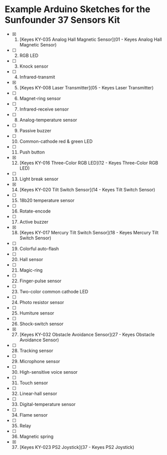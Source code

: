 # Example Arduino Sketches for the Sunfounder 37 Sensors Kit 
* [X] 1. [Keyes KY-035 Analog Hall Magnetic Sensor](01 - Keyes Analog Hall Magnetic Sensor)
* [ ] 2. RGB LED
* [ ] 3. Knock sensor
* [ ] 4. Infrared-transmit
* [X] 5. [Keyes KY-008 Laser Transmitter](05 - Keyes Laser Transmitter)
* [ ] 6. Magnet-ring sensor
* [ ] 7. Infrared-receive sensor
* [ ] 8. Analog-temperature sensor
* [ ] 9. Passive buzzer
* [ ] 10. Common-cathode red & green LED
* [ ] 11. Push button
* [X] 12. [Keyes KY-016 Three-Color RGB LED](12 - Keyes Three-Color RGB LED)
* [ ] 13. Light break sensor
* [X] 14. [Keyes KY-020 Tilt Switch Sensor](14 - Keyes Tilt Switch Sensor)
* [ ] 15. 18b20 temperature sensor
* [ ] 16. Rotate-encode
* [ ] 17. Active buzzer
* [X] 18. [Keyes KY-017 Mercury Tilt Switch Sensor](18 - Keyes Mercury Tilt Switch Sensor)
* [ ] 19. Colorful auto-flash
* [ ] 20. Hall sensor
* [ ] 21. Magic-ring
* [ ] 22. Finger-pulse sensor
* [ ] 23. Two-color common cathode LED
* [ ] 24. Photo resistor sensor
* [ ] 25. Humiture sensor
* [ ] 26. Shock-switch sensor
* [X] 27. [Keyes KY-032 Obstacle Avoidance Sensor](27 - Keyes Obstacle Avoidance Sensor)
* [ ] 28. Tracking sensor
* [ ] 29. Microphone sensor
* [ ] 30. High-sensitive voice sensor
* [ ] 31. Touch sensor
* [ ] 32. Linear-hall sensor
* [ ] 33. Digital-temperature sensor
* [ ] 34. Flame sensor
* [ ] 35. Relay
* [ ] 36. Magnetic spring
* [X] 37. [Keyes KY-023 PS2 Joystick](37 - Keyes PS2 Joystick)